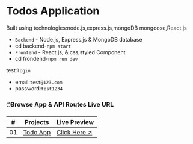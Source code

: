 # Todos Application

Built using technologies:node.js,express.js,mongoDB mongoose,React.js

<!-- ahead of main parts -->

- `Backend` - Node.js, Express.js & MongoDB database
- cd backend-`npm start`
- `Frontend` - React.js, & css,styled Component
- cd frondend-`npm run dev`

test:`login`

- email:`test@123.com`
- password:`test1234`

<!-- project directory & live preview link -->

### 🖱️Browse App & API Routes Live URL

|  #  | Projects                                                                                                 | Live Preview                                       |
| :-: | -------------------------------------------------------------------------------------------------------- | -------------------------------------------------- |
| 01  | [Todo App](https://github.com/SamiurRahmanMukul/Complete-MERN-TODO-Application/tree/master/todo-fronted) | [Click Here ↗](https://mukul-todo-app.netlify.app) |
